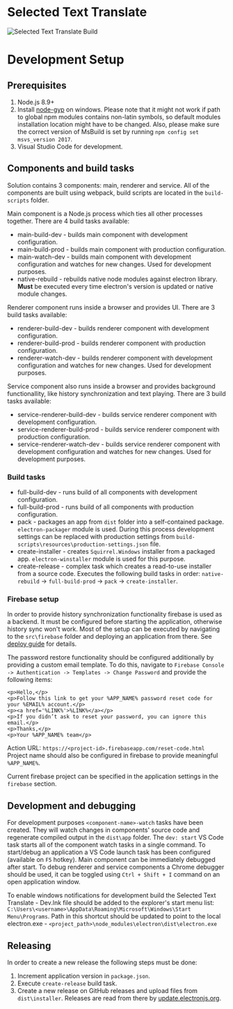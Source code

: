 # Selected Text Translate
![Selected Text Translate Build](https://github.com/killerDJO/SelectedTextTranslateE/workflows/Selected%20Text%20Translate%20Build/badge.svg?branch=master)

# Development Setup

## Prerequisites
1. Node.js 8.9+
2. Install [node-gyp](https://github.com/nodejs/node-gyp) on windows. Please note that it might not work if path to global npm modules contains non-latin symbols, so default modules installation location might have to be changed. Also, please make sure the correct version of MsBuild is set by running `npm config set msvs_version 2017`.
3. Visual Studio Code for development.

## Components and build tasks
Solution contains 3 components: main, renderer and service. All of the components are built using webpack, build scripts are located in the `build-scripts` folder.

Main component is a Node.js process which ties all other processes together. There are 4 build tasks available:
- main-build-dev - builds main component with development configuration.
- main-build-prod - builds main component with production configuration.
- main-watch-dev - builds main component with development configuration and watches for new changes. Used for development purposes.
- native-rebuild - rebuilds native node modules against electron library. **Must** be executed every time electron's version is updated or native module changes. 

Renderer component runs inside a browser and provides UI. There are 3 build tasks available:
- renderer-build-dev - builds renderer component with development configuration.
- renderer-build-prod - builds renderer component with production configuration.
- renderer-watch-dev - builds renderer component with development configuration and watches for new changes. Used for development purposes.

Service component also runs inside a browser and provides background functionallity, like history synchronization and text playing. There are 3 build tasks available:
- service-renderer-build-dev - builds service renderer component with development configuration.
- service-renderer-build-prod - builds service renderer component with production configuration.
- service-renderer-watch-dev - builds service renderer component with development configuration and watches for new changes. Used for development purposes.

### Build tasks
- full-build-dev - runs build of all components with development configuration.
- full-build-prod - runs build of all components with production configuration.
- pack - packages an app from `dist` folder into a self-contained package. `electron-packager` module is used. During this process development settings can be replaced with production settings from `build-scripts\resources\production-settings.json` file.
- create-installer - creates `Squirrel.Windows` installer from a packaged app. `electron-winstaller` module is used for this purpose.
- create-release - complex task which creates a read-to-use installer from a source code. Executes the following build tasks in order: `native-rebuild` -> `full-build-prod` -> `pack` -> `create-installer`.

### Firebase setup
In order to provide history synchronization functionality firebase is used as a backend. It must be configured before starting the application, otherwise history sync won't work. Most of the setup can be executed by navigating to the `src\firebase` folder and deploying an application from there. See [deploy guide](https://firebase.google.com/docs/hosting/deploying) for details. 

The password restore functionality should be configured additionally by providing a custom email template. To do this, navigate to `Firebase Console -> Authentication -> Templates -> Change Password` and provide the following items:
```
<p>Hello,</p>
<p>Follow this link to get your %APP_NAME% password reset code for your %EMAIL% account.</p>
<p><a href='%LINK%'>%LINK%</a></p>
<p>If you didn’t ask to reset your password, you can ignore this email.</p>
<p>Thanks,</p>
<p>Your %APP_NAME% team</p>
```
Action URL: `https://<project-id>.firebaseapp.com/reset-code.html`
Project name should also be configured in firebase to provide meaningful `%APP_NAME%`.

Current firebase project can be specified in the application settings in the `firebase` section.

## Development and debugging
For development purposes `<component-name>-watch` tasks have been created. They will watch changes in components' source code and regenerate compiled output in the `dist\app` folder. The `dev: start` VS Code task starts all of the component watch tasks in a single command. To start/debug an application a VS Code launch task has been configured (available on `F5` hotkey). 
Main component can be immediately debugged after start. To debug renderer and service components a Chrome debugger should be used, it can be toggled using `Ctrl + Shift + I` command on an open application window.

To enable windows notifications for development build the Selected Text Translate - Dev.lnk file should be added to the explorer's start menu list: `C:\Users\<username>\AppData\Roaming\Microsoft\Windows\Start Menu\Programs`. Path in this shortcut should be updated to point to the local electron.exe - `<project_path>\node_modules\electron\dist\electron.exe`

## Releasing
In order to create a new release the following steps must be done:
1. Increment application version in `package.json`.
2. Execute `create-release` build task.
3. Create a new release on GitHub releases and upload files from `dist\installer`. Releases are read from there by [update.electronjs.org](https://github.com/electron/update.electronjs.org).
